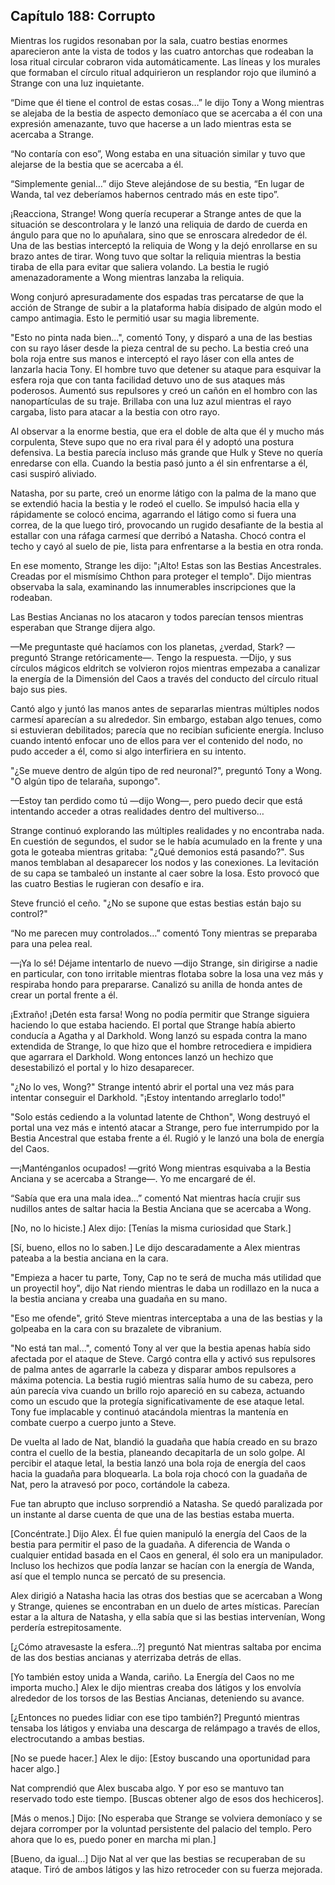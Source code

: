 
## Capítulo 188: Corrupto


Mientras los rugidos resonaban por la sala, cuatro bestias enormes aparecieron ante la vista de todos y las cuatro antorchas que rodeaban la losa ritual circular cobraron vida automáticamente. Las líneas y los murales que formaban el círculo ritual adquirieron un resplandor rojo que iluminó a Strange con una luz inquietante.

“Dime que él tiene el control de estas cosas…” le dijo Tony a Wong mientras se alejaba de la bestia de aspecto demoníaco que se acercaba a él con una expresión amenazante, tuvo que hacerse a un lado mientras esta se acercaba a Strange.

“No contaría con eso”, Wong estaba en una situación similar y tuvo que alejarse de la bestia que se acercaba a él.

“Simplemente genial…” dijo Steve alejándose de su bestia, “En lugar de Wanda, tal vez deberíamos habernos centrado más en este tipo”.

¡Reacciona, Strange! Wong quería recuperar a Strange antes de que la situación se descontrolara y le lanzó una reliquia de dardo de cuerda en ángulo para que no lo apuñalara, sino que se enroscara alrededor de él. Una de las bestias interceptó la reliquia de Wong y la dejó enrollarse en su brazo antes de tirar. Wong tuvo que soltar la reliquia mientras la bestia tiraba de ella para evitar que saliera volando. La bestia le rugió amenazadoramente a Wong mientras lanzaba la reliquia.

Wong conjuró apresuradamente dos espadas tras percatarse de que la acción de Strange de subir a la plataforma había disipado de algún modo el campo antimagia. Esto le permitió usar su magia libremente.

"Esto no pinta nada bien...", comentó Tony, y disparó a una de las bestias con su rayo láser desde la pieza central de su pecho. La bestia creó una bola roja entre sus manos e interceptó el rayo láser con ella antes de lanzarla hacia Tony. El hombre tuvo que detener su ataque para esquivar la esfera roja que con tanta facilidad detuvo uno de sus ataques más poderosos. Aumentó sus repulsores y creó un cañón en el hombro con las nanopartículas de su traje. Brillaba con una luz azul mientras el rayo cargaba, listo para atacar a la bestia con otro rayo.

Al observar a la enorme bestia, que era el doble de alta que él y mucho más corpulenta, Steve supo que no era rival para él y adoptó una postura defensiva. La bestia parecía incluso más grande que Hulk y Steve no quería enredarse con ella. Cuando la bestia pasó junto a él sin enfrentarse a él, casi suspiró aliviado.

Natasha, por su parte, creó un enorme látigo con la palma de la mano que se extendió hacia la bestia y le rodeó el cuello. Se impulsó hacia ella y rápidamente se colocó encima, agarrando el látigo como si fuera una correa, de la que luego tiró, provocando un rugido desafiante de la bestia al estallar con una ráfaga carmesí que derribó a Natasha. Chocó contra el techo y cayó al suelo de pie, lista para enfrentarse a la bestia en otra ronda.

En ese momento, Strange les dijo: "¡Alto! Estas son las Bestias Ancestrales. Creadas por el mismísimo Chthon para proteger el templo". Dijo mientras observaba la sala, examinando las innumerables inscripciones que la rodeaban.

Las Bestias Ancianas no los atacaron y todos parecían tensos mientras esperaban que Strange dijera algo.

—Me preguntaste qué hacíamos con los planetas, ¿verdad, Stark? —preguntó Strange retóricamente—. Tengo la respuesta. —Dijo, y sus círculos mágicos eldritch se volvieron rojos mientras empezaba a canalizar la energía de la Dimensión del Caos a través del conducto del círculo ritual bajo sus pies.

Cantó algo y juntó las manos antes de separarlas mientras múltiples nodos carmesí aparecían a su alrededor. Sin embargo, estaban algo tenues, como si estuvieran debilitados; parecía que no recibían suficiente energía. Incluso cuando intentó enfocar uno de ellos para ver el contenido del nodo, no pudo acceder a él, como si algo interfiriera en su intento.

"¿Se mueve dentro de algún tipo de red neuronal?", preguntó Tony a Wong. "O algún tipo de telaraña, supongo".

—Estoy tan perdido como tú —dijo Wong—, pero puedo decir que está intentando acceder a otras realidades dentro del multiverso…

Strange continuó explorando las múltiples realidades y no encontraba nada. En cuestión de segundos, el sudor se le había acumulado en la frente y una gota le goteaba mientras gritaba: "¿Qué demonios está pasando?". Sus manos temblaban al desaparecer los nodos y las conexiones. La levitación de su capa se tambaleó un instante al caer sobre la losa. Esto provocó que las cuatro Bestias le rugieran con desafío e ira.

Steve frunció el ceño. "¿No se supone que estas bestias están bajo su control?"

“No me parecen muy controlados…” comentó Tony mientras se preparaba para una pelea real.

—¡Ya lo sé! Déjame intentarlo de nuevo —dijo Strange, sin dirigirse a nadie en particular, con tono irritable mientras flotaba sobre la losa una vez más y respiraba hondo para prepararse. Canalizó su anilla de honda antes de crear un portal frente a él.

¡Extraño! ¡Detén esta farsa! Wong no podía permitir que Strange siguiera haciendo lo que estaba haciendo. El portal que Strange había abierto conducía a Agatha y al Darkhold. Wong lanzó su espada contra la mano extendida de Strange, lo que hizo que el hombre retrocediera e impidiera que agarrara el Darkhold. Wong entonces lanzó un hechizo que desestabilizó el portal y lo hizo desaparecer.

"¿No lo ves, Wong?" Strange intentó abrir el portal una vez más para intentar conseguir el Darkhold. "¡Estoy intentando arreglarlo todo!"

"Solo estás cediendo a la voluntad latente de Chthon", Wong destruyó el portal una vez más e intentó atacar a Strange, pero fue interrumpido por la Bestia Ancestral que estaba frente a él. Rugió y le lanzó una bola de energía del Caos.

—¡Manténganlos ocupados! —gritó Wong mientras esquivaba a la Bestia Anciana y se acercaba a Strange—. Yo me encargaré de él.

“Sabía que era una mala idea…” comentó Nat mientras hacía crujir sus nudillos antes de saltar hacia la Bestia Anciana que se acercaba a Wong.

[No, no lo hiciste.] Alex dijo: [Tenías la misma curiosidad que Stark.]

[Sí, bueno, ellos no lo saben.] Le dijo descaradamente a Alex mientras pateaba a la bestia anciana en la cara.

"Empieza a hacer tu parte, Tony, Cap no te será de mucha más utilidad que un proyectil hoy", dijo Nat riendo mientras le daba un rodillazo en la nuca a la bestia anciana y creaba una guadaña en su mano.

"Eso me ofende", gritó Steve mientras interceptaba a una de las bestias y la golpeaba en la cara con su brazalete de vibranium.

"No está tan mal...", comentó Tony al ver que la bestia apenas había sido afectada por el ataque de Steve. Cargó contra ella y activó sus repulsores de palma antes de agarrarle la cabeza y disparar ambos repulsores a máxima potencia. La bestia rugió mientras salía humo de su cabeza, pero aún parecía viva cuando un brillo rojo apareció en su cabeza, actuando como un escudo que la protegía significativamente de ese ataque letal. Tony fue implacable y continuó atacándola mientras la mantenía en combate cuerpo a cuerpo junto a Steve.

De vuelta al lado de Nat, blandió la guadaña que había creado en su brazo contra el cuello de la bestia, planeando decapitarla de un solo golpe. Al percibir el ataque letal, la bestia lanzó una bola roja de energía del caos hacia la guadaña para bloquearla. La bola roja chocó con la guadaña de Nat, pero la atravesó por poco, cortándole la cabeza.

Fue tan abrupto que incluso sorprendió a Natasha. Se quedó paralizada por un instante al darse cuenta de que una de las bestias estaba muerta.

[Concéntrate.] Dijo Alex. Él fue quien manipuló la energía del Caos de la bestia para permitir el paso de la guadaña. A diferencia de Wanda o cualquier entidad basada en el Caos en general, él solo era un manipulador. Incluso los hechizos que podía lanzar se hacían con la energía de Wanda, así que el templo nunca se percató de su presencia.

Alex dirigió a Natasha hacia las otras dos bestias que se acercaban a Wong y Strange, quienes se encontraban en un duelo de artes místicas. Parecían estar a la altura de Natasha, y ella sabía que si las bestias intervenían, Wong perdería estrepitosamente.

[¿Cómo atravesaste la esfera…?] preguntó Nat mientras saltaba por encima de las dos bestias ancianas y aterrizaba detrás de ellas.

[Yo también estoy unida a Wanda, cariño. La Energía del Caos no me importa mucho.] Alex le dijo mientras creaba dos látigos y los envolvía alrededor de los torsos de las Bestias Ancianas, deteniendo su avance.

[¿Entonces no puedes lidiar con ese tipo también?] Preguntó mientras tensaba los látigos y enviaba una descarga de relámpago a través de ellos, electrocutando a ambas bestias.

[No se puede hacer.] Alex le dijo: [Estoy buscando una oportunidad para hacer algo.]

Nat comprendió que Alex buscaba algo. Y por eso se mantuvo tan reservado todo este tiempo. [Buscas obtener algo de esos dos hechiceros].

[Más o menos.] Dijo: [No esperaba que Strange se volviera demoníaco y se dejara corromper por la voluntad persistente del palacio del templo. Pero ahora que lo es, puedo poner en marcha mi plan.]

[Bueno, da igual…] Dijo Nat al ver que las bestias se recuperaban de su ataque. Tiró de ambos látigos y las hizo retroceder con su fuerza mejorada.
